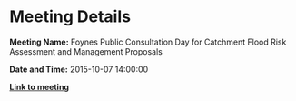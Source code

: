 # Meeting Details

**Meeting Name:** Foynes Public Consultation Day for Catchment Flood Risk Assessment and Management Proposals

**Date and Time:** 2015-10-07 14:00:00

**<a href="https://www.limerick.ie/council/whats-on/foynes-public-consultation-day-catchment-flood-risk-assessment-and-management" target="_blank">Link to meeting</a>**
